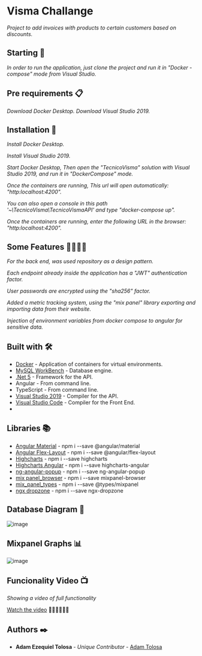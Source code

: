 # Visma Challange

_Project to add invoices with products to certain customers based on discounts._


## Starting 🚀

_In order to run the application, just clone the project and run it in "Docker - compose" mode from Visual Studio._


## Pre requirements 📋

_Download Docker Desktop._
_Download Visual Studio 2019._


## Installation 🔧

_Install Docker Desktop._

_Install Visual Studio 2019._

_Start Docker Desktop, Then open the "TecnicoVisma" solution with Visual Studio 2019, and run it in "DockerCompose" mode._

_Once the containers are running, This url will open automatically: "http:localhost:4200"._

_You can also open a console in this path '~\TecnicoVisma\TecnicoVismaAPI' and type "docker-compose up"._

_Once the containers are running, enter the following URL in the browser: "http:localhost:4200"._


## Some Features 🧙‍♂️🧙‍♂

_For the back end, was used repository as a design pattern._

_Each endpoint already inside the application has a "JWT" authentication factor._

_User passwords are encrypted using the "sha256" factor._

_Added a metric tracking system, using the "mix panel" library exporting and importing data from their website._

_Injection of environment variables from docker compose to angular for sensitive data._


## Built with 🛠️

* [Docker](https://www.docker.com/products/docker-desktop) - Application of containers for virtual environments.
* [MySQL WorkBench](https://dev.mysql.com/downloads/workbench/) - Database engine.
* [.Net  5](https://visualstudio.microsoft.com/es/vs/older-downloads/) - Framework for the API.
* Angular  - From command line.
* TypeScript - From command line.
* [Visual Studio 2019](https://visualstudio.microsoft.com/es/vs/older-downloads/) - Compiler for the API.
* [Visual Studio Code](https://code.visualstudio.com/download) - Compiler for the Front End.
* 

## Libraries 📚

* [Angular Material](https://www.npmjs.com/package/@angular/material)  - npm i --save @angular/material
* [Angular Flex-Layout](https://www.npmjs.com/package/@angular/flex-layout) - npm i --save @angular/flex-layout
* [Highcharts](https://www.npmjs.com/package/highcharts) - npm i --save highcharts
* [Highcharts Angular](https://www.npmjs.com/package/highcharts-angular) - npm i --save highcharts-angular
* [ng-angular-popup](https://www.npmjs.com/package/ng-angular-popup) - npm i --save ng-angular-popup
* [mix panel_browser](https://www.npmjs.com/package/mixpanel-browser) - npm i --save mixpanel-browser
* [mix_panel_types](https://www.npmjs.com/package/@types/mixpanel) - npm i --save @types/mixpanel
* [ngx dropzone](https://www.npmjs.com/package/ngx-dropzone) - npm i --save ngx-dropzone


## Database Diagram 🔢

![image](https://user-images.githubusercontent.com/67810957/170068618-a7d1f116-87d6-45ca-be20-7dc157635e82.png)


## Mixpanel Graphs 📊

![image](https://user-images.githubusercontent.com/67810957/170069127-18210a4a-e3c7-4e1a-98b0-32f9870abfa9.png)


## Funcionality Video 📺

_Showing a video of full functionality_

[Watch the video](https://youtu.be/uD4dv5lOyro) 🎥🎥🎥🎥🎥🎥


## Authors ✒️

* **Adam Ezequiel Tolosa** - *Unique Contributor* - [Adam Tolosa](https://github.com/tolosaadam)
